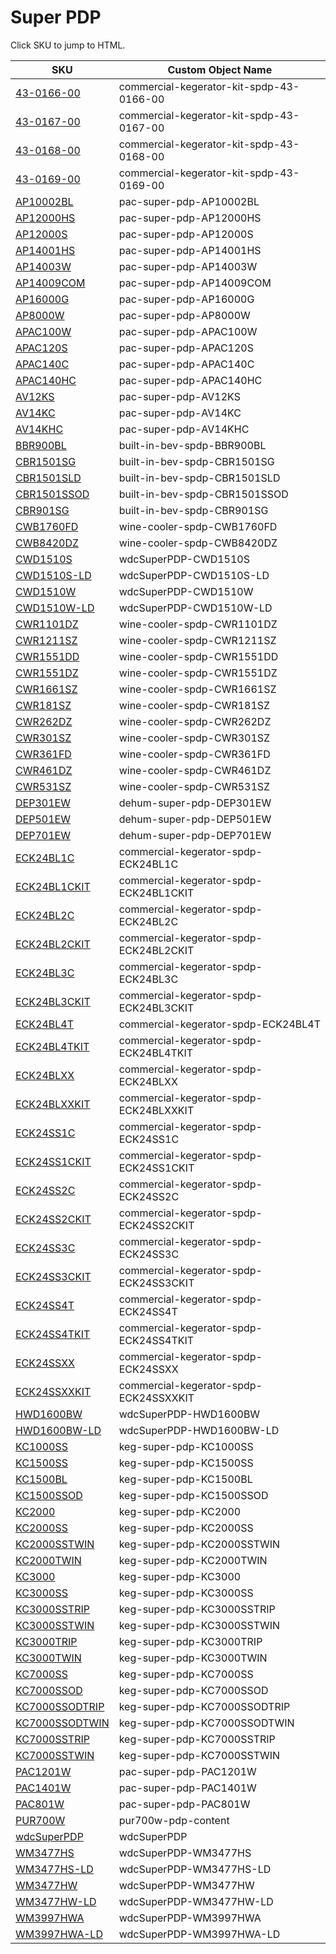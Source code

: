 # Super PDP

Click SKU to jump to HTML.

| SKU                                        |  Custom Object Name                       |
| ------------------------------------------ | ------------------------------------------|
| [43-0166-00](html/43-0166-00.html)         |  commercial-kegerator-kit-spdp-43-0166-00 |
| [43-0167-00](html/43-0167-00.html)         |  commercial-kegerator-kit-spdp-43-0167-00 |
| [43-0168-00](html/43-0168-00.html)         |  commercial-kegerator-kit-spdp-43-0168-00 |
| [43-0169-00](html/43-0169-00.html)         |  commercial-kegerator-kit-spdp-43-0169-00 |
| [AP10002BL](html/AP10002BL.html)           |  pac-super-pdp-AP10002BL                  |
| [AP12000HS](html/AP12000HS.html)           |  pac-super-pdp-AP12000HS                  |
| [AP12000S](html/AP12000S.html)             |  pac-super-pdp-AP12000S                   |
| [AP14001HS](html/AP14001HS.html)           |  pac-super-pdp-AP14001HS                  |
| [AP14003W](html/AP14003W.html)             |  pac-super-pdp-AP14003W                   |
| [AP14009COM](html/AP14009COM.html)         |  pac-super-pdp-AP14009COM                 |
| [AP16000G](html/AP16000G.html)             |  pac-super-pdp-AP16000G                   |
| [AP8000W](html/AP8000W.html)               |  pac-super-pdp-AP8000W                    |
| [APAC100W](html/APAC100W.html)             |  pac-super-pdp-APAC100W                   |
| [APAC120S](html/APAC120S.html)             |  pac-super-pdp-APAC120S                   |
| [APAC140C](html/APAC140C.html)             |  pac-super-pdp-APAC140C                   |
| [APAC140HC](html/APAC140HC.html)           |  pac-super-pdp-APAC140HC                  |
| [AV12KS](html/AV12KS.html)                 |  pac-super-pdp-AV12KS                     |
| [AV14KC](html/AV14KC.html)                 |  pac-super-pdp-AV14KC                     |
| [AV14KHC](html/AV14KHC.html)               |  pac-super-pdp-AV14KHC                    |
| [BBR900BL](html/BBR900BL.html)             |  built-in-bev-spdp-BBR900BL               |
| [CBR1501SG](html/CBR1501SG.html)           |  built-in-bev-spdp-CBR1501SG              |
| [CBR1501SLD](html/CBR1501SLD.html)         |  built-in-bev-spdp-CBR1501SLD             |
| [CBR1501SSOD](html/CBR1501SSOD.html)       |  built-in-bev-spdp-CBR1501SSOD            |
| [CBR901SG](html/CBR901SG.html)             |  built-in-bev-spdp-CBR901SG               |
| [CWB1760FD](html/CWB1760FD.html)           |  wine-cooler-spdp-CWB1760FD               |
| [CWB8420DZ](html/CWB8420DZ.html)           |  wine-cooler-spdp-CWB8420DZ               |
| [CWD1510S](html/CWD1510S.html)             |  wdcSuperPDP-CWD1510S                     |
| [CWD1510S-LD](html/CWD1510S-LD.html)       |  wdcSuperPDP-CWD1510S-LD                  |
| [CWD1510W](html/CWD1510W.html)             |  wdcSuperPDP-CWD1510W                     |
| [CWD1510W-LD](html/CWD1510W-LD.html)       |  wdcSuperPDP-CWD1510W-LD                  |
| [CWR1101DZ](html/CWR1101DZ.html)           |  wine-cooler-spdp-CWR1101DZ               |
| [CWR1211SZ](html/CWR1211SZ.html)           |  wine-cooler-spdp-CWR1211SZ               |
| [CWR1551DD](html/CWR1551DD.html)           |  wine-cooler-spdp-CWR1551DD               |
| [CWR1551DZ](html/CWR1551DZ.html)           |  wine-cooler-spdp-CWR1551DZ               |
| [CWR1661SZ](html/CWR1661SZ.html)           |  wine-cooler-spdp-CWR1661SZ               |
| [CWR181SZ](html/CWR181SZ.html)             |  wine-cooler-spdp-CWR181SZ                |
| [CWR262DZ](html/CWR262DZ.html)             |  wine-cooler-spdp-CWR262DZ                |
| [CWR301SZ](html/CWR301SZ.html)             |  wine-cooler-spdp-CWR301SZ                |
| [CWR361FD](html/CWR361FD.html)             |  wine-cooler-spdp-CWR361FD                |
| [CWR461DZ](html/CWR461DZ.html)             |  wine-cooler-spdp-CWR461DZ                |
| [CWR531SZ](html/CWR531SZ.html)             |  wine-cooler-spdp-CWR531SZ                |
| [DEP301EW](html/DEP301EW.html)             |  dehum-super-pdp-DEP301EW                 |
| [DEP501EW](html/DEP501EW.html)             |  dehum-super-pdp-DEP501EW                 |
| [DEP701EW](html/DEP701EW.html)             |  dehum-super-pdp-DEP701EW                 |
| [ECK24BL1C](html/ECK24BL1C.html)           |  commercial-kegerator-spdp-ECK24BL1C      |
| [ECK24BL1CKIT](html/ECK24BL1CKIT.html)     |  commercial-kegerator-spdp-ECK24BL1CKIT   |
| [ECK24BL2C](html/ECK24BL2C.html)           |  commercial-kegerator-spdp-ECK24BL2C      |
| [ECK24BL2CKIT](html/ECK24BL2CKIT.html)     |  commercial-kegerator-spdp-ECK24BL2CKIT   |
| [ECK24BL3C](html/ECK24BL3C.html)           |  commercial-kegerator-spdp-ECK24BL3C      |
| [ECK24BL3CKIT](html/ECK24BL3CKIT.html)     |  commercial-kegerator-spdp-ECK24BL3CKIT   |
| [ECK24BL4T](html/ECK24BL4T.html)           |  commercial-kegerator-spdp-ECK24BL4T      |
| [ECK24BL4TKIT](html/ECK24BL4TKIT.html)     |  commercial-kegerator-spdp-ECK24BL4TKIT   |
| [ECK24BLXX](html/ECK24BLXX.html)           |  commercial-kegerator-spdp-ECK24BLXX      |
| [ECK24BLXXKIT](html/ECK24BLXXKIT.html)     |  commercial-kegerator-spdp-ECK24BLXXKIT   |
| [ECK24SS1C](html/ECK24SS1C.html)           |  commercial-kegerator-spdp-ECK24SS1C      |
| [ECK24SS1CKIT](html/ECK24SS1CKIT.html)     |  commercial-kegerator-spdp-ECK24SS1CKIT   |
| [ECK24SS2C](html/ECK24SS2C.html)           |  commercial-kegerator-spdp-ECK24SS2C      |
| [ECK24SS2CKIT](html/ECK24SS2CKIT.html)     |  commercial-kegerator-spdp-ECK24SS2CKIT   |
| [ECK24SS3C](html/ECK24SS3C.html)           |  commercial-kegerator-spdp-ECK24SS3C      |
| [ECK24SS3CKIT](html/ECK24SS3CKIT.html)     |  commercial-kegerator-spdp-ECK24SS3CKIT   |
| [ECK24SS4T](html/ECK24SS4T.html)           |  commercial-kegerator-spdp-ECK24SS4T      |
| [ECK24SS4TKIT](html/ECK24SS4TKIT.html)     |  commercial-kegerator-spdp-ECK24SS4TKIT   |
| [ECK24SSXX](html/ECK24SSXX.html)           |  commercial-kegerator-spdp-ECK24SSXX      |
| [ECK24SSXXKIT](html/ECK24SSXXKIT.html)     |  commercial-kegerator-spdp-ECK24SSXXKIT   |
| [HWD1600BW](html/HWD1600BW.html)           |  wdcSuperPDP-HWD1600BW                    |
| [HWD1600BW-LD](html/HWD1600BW-LD.html)     |  wdcSuperPDP-HWD1600BW-LD                 |
| [KC1000SS](html/KC1000SS.html)             |  keg-super-pdp-KC1000SS                   |
| [KC1500SS](html/KC1500SS.html)             |  keg-super-pdp-KC1500SS                   |
| [KC1500BL](html/KC1500BL.html)             |  keg-super-pdp-KC1500BL                   |
| [KC1500SSOD](html/KC1500SSOD.html)         |  keg-super-pdp-KC1500SSOD                 |
| [KC2000](html/KC2000.html)                 |  keg-super-pdp-KC2000                     |
| [KC2000SS](html/KC2000SS.html)             |  keg-super-pdp-KC2000SS                   |
| [KC2000SSTWIN](html/KC2000SSTWIN.html)     |  keg-super-pdp-KC2000SSTWIN               |
| [KC2000TWIN](html/KC2000TWIN.html)         |  keg-super-pdp-KC2000TWIN                 |
| [KC3000](html/KC3000.html)                 |  keg-super-pdp-KC3000                     |
| [KC3000SS](html/KC3000SS.html)             |  keg-super-pdp-KC3000SS                   |
| [KC3000SSTRIP](html/KC3000SSTRIP.html)     |  keg-super-pdp-KC3000SSTRIP               |
| [KC3000SSTWIN](html/KC3000SSTWIN.html)     |  keg-super-pdp-KC3000SSTWIN               |
| [KC3000TRIP](html/KC3000TRIP.html)         |  keg-super-pdp-KC3000TRIP                 |
| [KC3000TWIN](html/KC3000TWIN.html)         |  keg-super-pdp-KC3000TWIN                 |
| [KC7000SS](html/KC7000SS.html)             |  keg-super-pdp-KC7000SS                   |
| [KC7000SSOD](html/KC7000SSOD.html)         |  keg-super-pdp-KC7000SSOD                 |
| [KC7000SSODTRIP](html/KC7000SSODTRIP.html) |  keg-super-pdp-KC7000SSODTRIP             |
| [KC7000SSODTWIN](html/KC7000SSODTWIN.html) |  keg-super-pdp-KC7000SSODTWIN             |
| [KC7000SSTRIP](html/KC7000SSTRIP.html)     |  keg-super-pdp-KC7000SSTRIP               |
| [KC7000SSTWIN](html/KC7000SSTWIN.html)     |  keg-super-pdp-KC7000SSTWIN               |
| [PAC1201W](html/PAC1201W.html)             |  pac-super-pdp-PAC1201W                   |
| [PAC1401W](html/PAC1401W.html)             |  pac-super-pdp-PAC1401W                   |
| [PAC801W](html/PAC801W.html)               |  pac-super-pdp-PAC801W                    |
| [PUR700W](html/PUR700W.html)               |  pur700w-pdp-content                      |
| [wdcSuperPDP](html/wdcSuperPDP.html)       |  wdcSuperPDP                              |
| [WM3477HS](html/WM3477HS.html)             |  wdcSuperPDP-WM3477HS                     |
| [WM3477HS-LD](html/WM3477HS-LD.html)       |  wdcSuperPDP-WM3477HS-LD                  |
| [WM3477HW](html/WM3477HW.html)             |  wdcSuperPDP-WM3477HW                     |
| [WM3477HW-LD](html/WM3477HW-LD.html)       |  wdcSuperPDP-WM3477HW-LD                  |
| [WM3997HWA](html/WM3997HWA.html)           |  wdcSuperPDP-WM3997HWA                    |
| [WM3997HWA-LD](html/WM3997HWA-LD.html)     |  wdcSuperPDP-WM3997HWA-LD                 |
